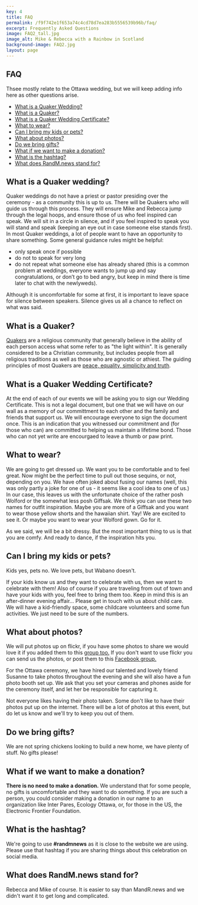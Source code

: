 ```yaml
---
key: 4
title: FAQ
permalink: /f9f742e1f653a74c4cd78d7ea283b5556539b96b/faq/
excerpt: Frequently Asked Questions
image: FAQ2_tall.jpg
image_alt: Mike & Rebecca with a Rainbow in Scotland
background-image: FAQ2.jpg
layout: page
---
```



## FAQ

Thsee mostly relate to the Ottawa wedding, but we will keep adding info here as other questions arise.

- [What is a Quaker Wedding?](#what-is-a-quaker-wedding)
- [What is a Quaker?](#what-is-a-quaker)
- [What is a Quaker Wedding Certificate?](#what-is-a-quaker-wedding-certificate)
- [What to wear?](#what-to-wear)
- [Can I bring my kids or pets?](#can-i-bring-my-kids-or-pets)
- [What about photos?](#what-about-photos)
- [Do we bring gifts?](#do-we-bring-gifts)
- [What if we want to make a donation?](#what-if-we-want-to-make-a-donation)
- [What is the hashtag?](#what-is-the-hashtag)
- [What does RandM.news stand for?](#what-does-randmnews-stand-for)




## What is a Quaker wedding?

Quaker weddings do not have a priest or pastor presiding over the ceremony - as a community this is up to us. There will be Quakers who will guide us through this process. They will ensure Mike and Rebecca jump through the legal hoops, and ensure those of us who feel inspired can speak. We will sit in a circle in silence, and if you feel inspired to speak you will stand and speak (keeping an eye out in case someone else stands first). In most Quaker weddings, a lot of people want to have an opportunity to share something. Some general guidance rules might be helpful:
-	only speak once if possible
-	do not to speak for very long
-	do not repeat what someone else has already shared (this is a common problem at weddings, everyone wants to jump up and say congratulations, or don’t go to bed angry, but keep in mind there is time later to chat with the newlyweds).

Although it is uncomfortable for some at first, it is important to leave space for silence between speakers. Silence gives us all a chance to reflect on what was said.
 

## What is a Quaker?

[Quakers](http://quaker.ca/who-we-are/beliefs/) are a religious community that generally believe in the ability of each person access what some refer to as "the light within". It is generally considered to be a Christian community, but includes people from all religious traditions as well as those who are agnostic or athiest. The guiding principles of most Quakers are [peace, equality, simplicity and truth](https://www.quaker.org.uk/about-quakers/our-values). 

## What is a Quaker Wedding Certificate?

At the end of each of our events we will be asking you to sign our Wedding Certificate. This is not a legal document, but one that we will have on our wall as a memory of our committment to each other and the family and friends that support us. We will encourage everyone to sign the document once. This is an indication that you witnessed our commitment and (for those who can) are committed to helping us maintain a lifetime bond. Those who can not yet write are encourgaed to leave a thumb or paw print.

## What to wear?

We are going to get dressed up. We want you to be comfortable and to feel great. Now might be the perfect time to pull out those sequins, or not, depending on you. We have often joked about fusing our names (well, this was only partly a joke for one of us - it seems like a cool idea to one of us.) In our case, this leaves us with the unfortunate choice of the rather posh Wolford or the somewhat less posh Giffsak. We think you can use these two names for outfit inspiration. Maybe you are more of a Giffsak and you want to wear those yellow shorts and the hawaiian shirt. Yay! We are excited to see it. Or maybe you want to wear your Wolford gown. Go for it.

As we said, we will be a bit dressy. But the most important thing to us is that you are comfy. And ready to dance, if the inspiration hits you.

## Can I bring my kids or pets?

Kids yes, pets no. We love pets, but Wabano doesn't. 

If your kids know us and they want to celebrate with us, then we want to celebrate with them! Also of course if you are traveling from out of town and have your kids with you, feel free to bring them too. Keep in mind this is an after-dinner evening affair... Please get in touch with us about child care.  We will have a kid-friendly space, some childcare volunteers and some fun activities. We just need to be sure of the numbers.

## What about photos?

We will put photos up on flickr, if you have some photos to share we would love it if you added them to this [group too.](https://www.flickr.com/groups/randmnews/) If you don't want to use flickr you can send us the photos, or post them to this [Facebook group.](https://www.facebook.com/openconcept/media_set?set=a.10151068696649959.508164958&type=3&uploaded=1)

For the Ottawa ceremony, we have hired our talented and lovely friend Susanne to take photos throughout the evening and she will also have a fun photo booth set up. We ask that you set your cameras and phones aside for the ceremony itself, and let her be responsible for capturing it.

Not everyone likes having their photo taken. Some don't like to have their photos put up on the internet. There will be a lot of photos at this event, but do let us know and we'll try to keep you out of them.

## Do we bring gifts?

We are not spring chickens looking to build a new home, we have plenty of stuff. No gifts please! 

## What if we want to make a donation?

**There is no need to make a donation.**  We understand that for some people, no gifts is uncomfortable and they want to do something.  If you are such a person, you could consider making a donation in our name to an organization like Inter Pares, Ecology Ottawa, or, for those in the US, the Electronic Frontier Foundation.

## What is the hashtag?

We're going to use **#randmnews** as it is close to the website we are using.  Please use that hashtag if you are sharing things about this celebration on social media.

## What does RandM.news stand for?

Rebecca and Mike of course. It is easier to say than MandR.news and we didn't want it to get long and complicated.

 

